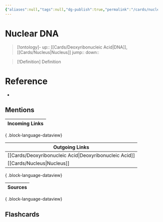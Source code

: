 ```yaml
---
{"aliases":null,"tags":null,"dg-publish":true,"permalink":"/cards/nuclear-dna/","dgPassFrontmatter":true}
---
```


# Nuclear DNA

> [!ontology]-
> up:: [[Cards/Deoxyribonucleic Acid\|DNA]], [[Cards/Nucleus\|Nucleus]]
> jump:: 
> down:: 

> [!Definition] Definition

# Reference

- 

## Mentions

| Incoming Links |
| -------------- |

{ .block-language-dataview}

| Outgoing Links                                            |
| --------------------------------------------------------- |
| [[Cards/Deoxyribonucleic Acid\|Deoxyribonucleic Acid]] |
| [[Cards/Nucleus\|Nucleus]]                             |

{ .block-language-dataview}

| Sources |
| ------- |

{ .block-language-dataview}

## Flashcards